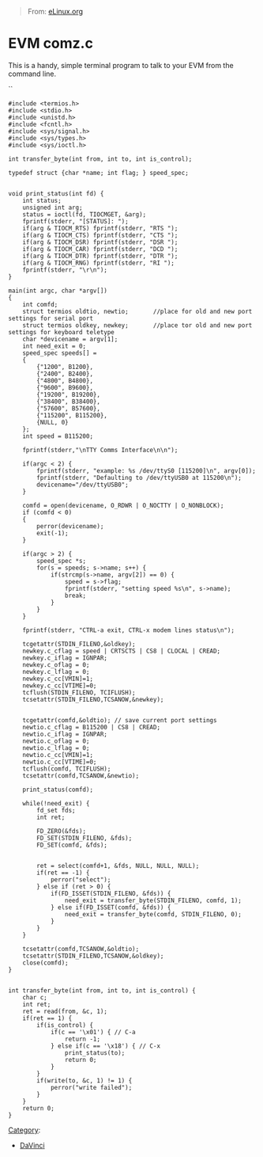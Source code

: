 > From: [eLinux.org](http://eLinux.org/EVM_comz.c "http://eLinux.org/EVM_comz.c")


# EVM comz.c



This is a handy, simple terminal program to talk to your EVM from the
command line.

``


    #include <termios.h>
    #include <stdio.h>
    #include <unistd.h>
    #include <fcntl.h>
    #include <sys/signal.h>
    #include <sys/types.h>
    #include <sys/ioctl.h>

    int transfer_byte(int from, int to, int is_control);

    typedef struct {char *name; int flag; } speed_spec;


    void print_status(int fd) {
        int status;
        unsigned int arg;
        status = ioctl(fd, TIOCMGET, &arg);
        fprintf(stderr, "[STATUS]: ");
        if(arg & TIOCM_RTS) fprintf(stderr, "RTS ");
        if(arg & TIOCM_CTS) fprintf(stderr, "CTS ");
        if(arg & TIOCM_DSR) fprintf(stderr, "DSR ");
        if(arg & TIOCM_CAR) fprintf(stderr, "DCD ");
        if(arg & TIOCM_DTR) fprintf(stderr, "DTR ");
        if(arg & TIOCM_RNG) fprintf(stderr, "RI ");
        fprintf(stderr, "\r\n");
    }

    main(int argc, char *argv[])
    {
        int comfd;
        struct termios oldtio, newtio;       //place for old and new port settings for serial port
        struct termios oldkey, newkey;       //place tor old and new port settings for keyboard teletype
        char *devicename = argv[1];
        int need_exit = 0;
        speed_spec speeds[] =
        {
            {"1200", B1200},
            {"2400", B2400},
            {"4800", B4800},
            {"9600", B9600},
            {"19200", B19200},
            {"38400", B38400},
            {"57600", B57600},
            {"115200", B115200},
            {NULL, 0}
        };
        int speed = B115200;

        fprintf(stderr,"\nTTY Comms Interface\n\n");

        if(argc < 2) {
            fprintf(stderr, "example: %s /dev/ttyS0 [115200]\n", argv[0]);
            fprintf(stderr, "Defaulting to /dev/ttyUSB0 at 115200\n");
            devicename="/dev/ttyUSB0";
        }

        comfd = open(devicename, O_RDWR | O_NOCTTY | O_NONBLOCK);
        if (comfd < 0)
        {
            perror(devicename);
            exit(-1);
        }

        if(argc > 2) {
            speed_spec *s;
            for(s = speeds; s->name; s++) {
                if(strcmp(s->name, argv[2]) == 0) {
                    speed = s->flag;
                    fprintf(stderr, "setting speed %s\n", s->name);
                    break;
                }
            }
        }

        fprintf(stderr, "CTRL-a exit, CTRL-x modem lines status\n");

        tcgetattr(STDIN_FILENO,&oldkey);
        newkey.c_cflag = speed | CRTSCTS | CS8 | CLOCAL | CREAD;
        newkey.c_iflag = IGNPAR;
        newkey.c_oflag = 0;
        newkey.c_lflag = 0;
        newkey.c_cc[VMIN]=1;
        newkey.c_cc[VTIME]=0;
        tcflush(STDIN_FILENO, TCIFLUSH);
        tcsetattr(STDIN_FILENO,TCSANOW,&newkey);


        tcgetattr(comfd,&oldtio); // save current port settings
        newtio.c_cflag = B115200 | CS8 | CREAD;
        newtio.c_iflag = IGNPAR;
        newtio.c_oflag = 0;
        newtio.c_lflag = 0;
        newtio.c_cc[VMIN]=1;
        newtio.c_cc[VTIME]=0;
        tcflush(comfd, TCIFLUSH);
        tcsetattr(comfd,TCSANOW,&newtio);

        print_status(comfd);

        while(!need_exit) {
            fd_set fds;
            int ret;

            FD_ZERO(&fds);
            FD_SET(STDIN_FILENO, &fds);
            FD_SET(comfd, &fds);


            ret = select(comfd+1, &fds, NULL, NULL, NULL);
            if(ret == -1) {
                perror("select");
            } else if (ret > 0) {
                if(FD_ISSET(STDIN_FILENO, &fds)) {
                    need_exit = transfer_byte(STDIN_FILENO, comfd, 1);
                } else if(FD_ISSET(comfd, &fds)) {
                    need_exit = transfer_byte(comfd, STDIN_FILENO, 0);
                }
            }
        }

        tcsetattr(comfd,TCSANOW,&oldtio);
        tcsetattr(STDIN_FILENO,TCSANOW,&oldkey);
        close(comfd);
    }


    int transfer_byte(int from, int to, int is_control) {
        char c;
        int ret;
        ret = read(from, &c, 1);
        if(ret == 1) {
            if(is_control) {
                if(c == '\x01') { // C-a
                    return -1;
                } else if(c == '\x18') { // C-x
                    print_status(to);
                    return 0;
                }
            }
            if(write(to, &c, 1) != 1) {
                perror("write failed");
            }
        }
        return 0;
    }




[Category](http://eLinux.org/Special:Categories "Special:Categories"):

-   [DaVinci](http://eLinux.org/Category:DaVinci "Category:DaVinci")

